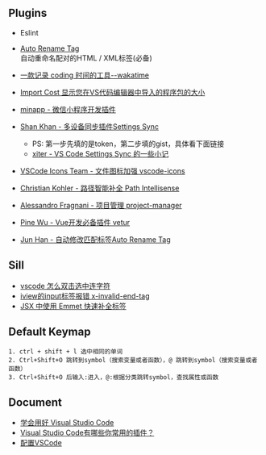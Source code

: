 ## Plugins

- Eslint  

- [Auto Rename Tag](https://marketplace.visualstudio.com/items?itemName=formulahendry.auto-rename-tag)  
自动重命名配对的HTML / XML标签(必备)

- [一款记录 coding 时间的工具--wakatime](https://learnku.com/articles/5927/a-tool-for-recording-coding-time-wakatime)

- [Import Cost 显示您在VS代码编辑器中导入的程序包的大小](https://marketplace.visualstudio.com/items?itemName=wix.vscode-import-cost)

- [minapp - 微信小程序开发插件](https://developers.weixin.qq.com/community/develop/doc/000c641345c9f8d220b70d94e5b006)

- [Shan Khan - 多设备同步插件Settings Sync](https://marketplace.visualstudio.com/items?itemName=Shan.code-settings-sync)
  - PS: 第一步先填的是token，第二步填的gist，具体看下面链接
  - [xiter - VS Code Settings Sync 的一些小记](https://segmentfault.com/a/1190000011206401)

- [VSCode Icons Team - 文件图标加强 vscode-icons](https://marketplace.visualstudio.com/items?itemName=vscode-icons-team.vscode-icons)

- [Christian Kohler - 路径智能补全 Path Intellisense](https://marketplace.visualstudio.com/items?itemName=christian-kohler.path-intellisense)

- [Alessandro Fragnani - 项目管理 project-manager](https://marketplace.visualstudio.com/items?itemName=alefragnani.project-manager)
- [Pine Wu - Vue开发必备插件 vetur](https://marketplace.visualstudio.com/items?itemName=octref.vetur)
- [Jun Han - 自动修改匹配标签Auto Rename Tag](https://marketplace.visualstudio.com/items?itemName=formulahendry.auto-rename-tag)


## Sill

- [vscode 怎么双击选中连字符](https://segmentfault.com/q/1010000011349088/a-1020000011349212)
- [iview的input标签报错 x-invalid-end-tag](https://segmentfault.com/q/1010000013227727)
- [JSX 中使用 Emmet 快速补全标签](https://juejin.im/post/5b5fce12e51d45162679e032)

## Default Keymap

    1. ctrl + shift + l 选中相同的单词
    2. Ctrl+Shift+O 跳转到symbol（搜索变量或者函数），@ 跳转到symbol（搜索变量或者函数）
    3. Ctrl+Shift+O 后输入:进入，@:根据分类跳转symbol，查找属性或函数

## Document

- [学会用好 Visual Studio Code](https://nshen.net/article/2015-11-20/vscode/)
- [Visual Studio Code有哪些你常用的插件？](https://www.zhihu.com/question/40640654)
- [配置VSCode](http://fallenwood.github.io/2016/05/24/configuring-visual-studio-code/)